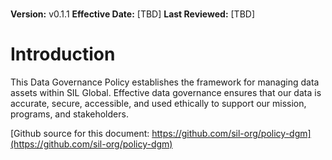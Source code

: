 \
**Version:** v0.1.1 **Effective Date:** [TBD] **Last Reviewed:** [TBD]

# Introduction

This Data Governance Policy establishes the framework for managing data assets within SIL Global. Effective data governance ensures that our data is accurate, secure, accessible, and used ethically to support our mission, programs, and stakeholders.

[Github source for this document: https://github.com/sil-org/policy-dgm](https://github.com/sil-org/policy-dgm)


